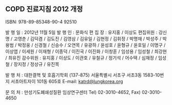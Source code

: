 ## COPD 진료지침 2012 개정

ISBN: 978-89-85348-90-4 92510

발 행 일 : 2012년 11월 5일
발 행 인 : 문화식
편 집 장 : 유지홍 / 이상도
편집위원 : 강신명 / 고영춘 / 김덕겸 / 김도진 / 김영삼 / 김유일 / 김현정 / 김휘정 / 박명재 / 박성주 / 박용범 / 박정웅 / 신경철 / 신승수 / 오연목 / 유광하 / 윤성호 / 윤형규 / 윤호일 / 이명구 / 이상엽 / 이세원 / 이재형 / 이종덕 / 이진국 / 이진화 / 이창훈 / 임성용 / 임성철 / 최강현 / 최유진
감수위원 : 유지홍 / 이상도 / 이관호 / 유철규 / 정기석 / 어수택 / 심재정 / 임성철 / 장지정 / 정상규 / 유진목

발 행 처 : 대한결핵 및 호흡기학회
(137-875) 서울특별시 서초구 서초3동 1583-10번지 서초아트자이 101동 605호
E-mail: katrd@lungkorea.org

문 의 처 : 만성기도폐쇄성질환 임상연구센터
Tel) 02-3010-4652, Fax) 02-3010-4650